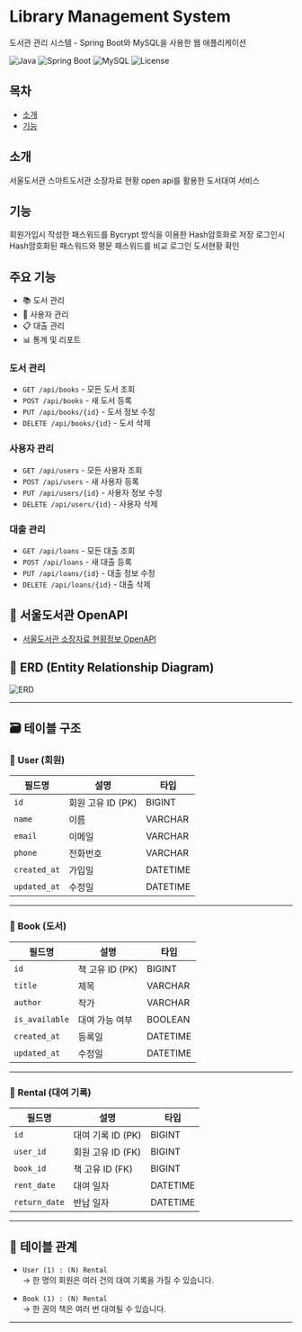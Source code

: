 # Library Management System
도서관 관리 시스템 - Spring Boot와 MySQL을 사용한 웹 애플리케이션

![Java](https://img.shields.io/badge/Java-11-orange)
![Spring Boot](https://img.shields.io/badge/Spring%20Boot-3.2.5-brightgreen)
![MySQL](https://img.shields.io/badge/MySQL-8.0-blue)
![License](https://img.shields.io/badge/License-MIT-yellow)

## 목차
- [소개](#소개)
- [기능](#기능)

## 소개
서울도서관 스마트도서관 소장자료 현황 open api를 활용한 도서대여 서비스

## 기능
회원가입시 작성한 패스워드를 Bycrypt 방식을 이용한 Hash암호화로 저장
로그인시 Hash암호화된 패스워드와 평문 패스워드를 비교 로그인
도서현황 확인

## 주요 기능
- 📚 도서 관리
- 👥 사용자 관리
- 📋 대출 관리
- 📊 통계 및 리포트

### 도서 관리
- `GET /api/books` - 모든 도서 조회
- `POST /api/books` - 새 도서 등록
- `PUT /api/books/{id}` - 도서 정보 수정
- `DELETE /api/books/{id}` - 도서 삭제

### 사용자 관리
- `GET /api/users` - 모든 사용자 조회
- `POST /api/users` - 새 사용자 등록
- `PUT /api/users/{id}` - 사용자 정보 수정
- `DELETE /api/users/{id}` - 사용자 삭제

### 대출 관리
- `GET /api/loans` - 모든 대출 조회
- `POST /api/loans` - 새 대출 등록
- `PUT /api/loans/{id}` - 대출 정보 수정
- `DELETE /api/loans/{id}` - 대출 삭제


## 🔗 서울도서관 OpenAPI
- [서울도서관 소장자료 현황정보 OpenAPI](https://data.seoul.go.kr/dataList/OA-15413/S/1/datasetView.do)


## 📌 ERD (Entity Relationship Diagram)

![ERD](./library.png)

---

## 🗃️ 테이블 구조

### 🔹 User (회원)

| 필드명       | 설명         | 타입     |
|--------------|--------------|----------|
| `id`         | 회원 고유 ID (PK) | BIGINT |
| `name`       | 이름         | VARCHAR |
| `email`      | 이메일       | VARCHAR |
| `phone`      | 전화번호     | VARCHAR |
| `created_at` | 가입일       | DATETIME |
| `updated_at` | 수정일       | DATETIME |

---

### 🔹 Book (도서)

| 필드명        | 설명           | 타입     |
|---------------|----------------|----------|
| `id`          | 책 고유 ID (PK)   | BIGINT |
| `title`       | 제목           | VARCHAR |
| `author`      | 작가           | VARCHAR |
| `is_available`| 대여 가능 여부   | BOOLEAN |
| `created_at`  | 등록일         | DATETIME |
| `updated_at`  | 수정일         | DATETIME |

---

### 🔹 Rental (대여 기록)

| 필드명        | 설명            | 타입     |
|---------------|-----------------|----------|
| `id`          | 대여 기록 ID (PK) | BIGINT |
| `user_id`     | 회원 고유 ID (FK) | BIGINT |
| `book_id`     | 책 고유 ID (FK)   | BIGINT |
| `rent_date`   | 대여 일자        | DATETIME |
| `return_date` | 반납 일자        | DATETIME |

---


## 🔗 테이블 관계

- `User (1) : (N) Rental`  
  → 한 명의 회원은 여러 건의 대여 기록을 가질 수 있습니다.

- `Book (1) : (N) Rental`  
  → 한 권의 책은 여러 번 대여될 수 있습니다.

---
